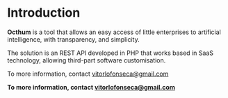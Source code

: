Introduction
============

**Octhum** is a tool that allows an easy access of little enterprises to artificial intelligence, with transparency, and simplicity.

The solution is an REST API developed in PHP that works based in SaaS technology, allowing third-part software customisation.

To more information, contact vitorlofonseca@gmail.com


**To more information, contact [vitorlofonseca@gmail.com](vitorlofonseca@gmail.com)**
